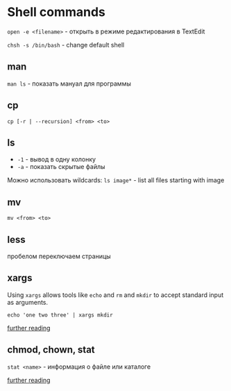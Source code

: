 <!--@nested-tags:shell,shell/commands-->

# Shell commands

`open -e <filename>` - открыть в режиме редактирования в TextEdit

`chsh -s /bin/bash` - change default shell

## man

`man ls` - показать мануал для программы

## cp

`cp [-r | --recursion] <from> <to>`

## ls

- `-1` - вывод в одну колонку
- `-a` - показать скрытые файлы

Можно использовать wildcards:
`ls image*` - list all files starting with image

## mv

`mv <from> <to>`

## less

пробелом переключаем страницы

## xargs

Using `xargs` allows tools like `echo` and `rm` and `mkdir` to accept standard input as arguments.

`echo 'one two three' | xargs mkdir`

[further reading](https://shapeshed.com/unix-xargs/)

## chmod, chown, stat

`stat <name>` - информация о файле или каталоге

[further reading](https://www.cyberciti.biz/faq/how-to-use-chmod-and-chown-command/)
